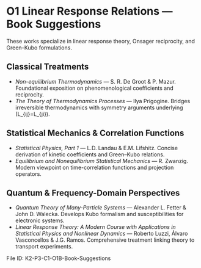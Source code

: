 # O1 Linear Response Relations — Book Suggestions

These works specialize in linear response theory, Onsager reciprocity, and Green–Kubo formulations.

## Classical Treatments
- *Non-equilibrium Thermodynamics* — S. R. De Groot & P. Mazur. Foundational exposition on phenomenological coefficients and reciprocity.
- *The Theory of Thermodynamics Processes* — Ilya Prigogine. Bridges irreversible thermodynamics with symmetry arguments underlying \(L_{ij}=L_{ji}\).

## Statistical Mechanics & Correlation Functions
- *Statistical Physics, Part 1* — L.D. Landau & E.M. Lifshitz. Concise derivation of kinetic coefficients and Green–Kubo relations.
- *Equilibrium and Nonequilibrium Statistical Mechanics* — R. Zwanzig. Modern viewpoint on time-correlation functions and projection operators.

## Quantum & Frequency-Domain Perspectives
- *Quantum Theory of Many-Particle Systems* — Alexander L. Fetter & John D. Walecka. Develops Kubo formalism and susceptibilities for electronic systems.
- *Linear Response Theory: A Modern Course with Applications in Statistical Physics and Nonlinear Dynamics* — Roberto Luzzi, Álvaro Vasconcellos & J.G. Ramos. Comprehensive treatment linking theory to transport experiments.

File ID: K2-P3-C1-O1B-Book-Suggestions
